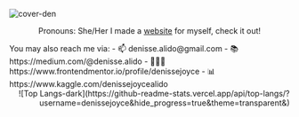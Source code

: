 ![cover-den](https://github.com/denissejoyce/denissejoyce/assets/88027347/87af699b-c21a-438a-8732-ee970a287806)

<p align="center">
Pronouns: She/Her
I made a <a href="https://www.itsmedenisse.com">website</a> for myself, check it out!
</p> 

<div align="left">
You may also reach me via:
- 📫 denisse.alido@gmail.com
- 📚 https://medium.com/@denisse.alido
- 👩🏽‍💻 https://www.frontendmentor.io/profile/denissejoyce
- 📊 https://www.kaggle.com/denissejoycealido
</div>
  
<div align="right">
![Top Langs-dark](https://github-readme-stats.vercel.app/api/top-langs/?username=denissejoyce&hide_progress=true&theme=transparent&)
</div>


